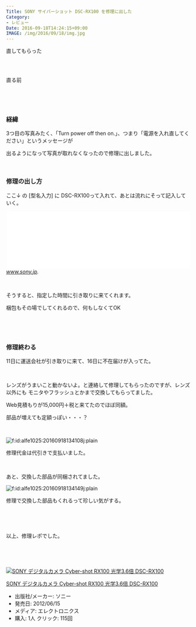 ```yaml
---
Title: SONY サイバーショット DSC-RX100 を修理に出した
Category:
- レビュー
Date: 2016-09-18T14:24:15+09:00
IMAGE: /img/2016/09/18/img.jpg
---
```



直してもらった

<img class="magnifiable" src="/img/2016/09/18/img.jpg" alt="" />

 

直る前

<img class="magnifiable" src="https://cdn-ak2.f.st-hatena.com/images/fotolife/a/alfe1025/20010319/20010319193010.jpg" alt="" />

<img class="magnifiable" src="https://cdn-ak2.f.st-hatena.com/images/fotolife/a/alfe1025/20010319/20010319193020.jpg" alt="" />

 

### 経緯


3つ目の写真みたく、「Turn power off then on.」、つまり「電源を入れ直してください」というメッセージが

出るようになって写真が取れなくなったので修理に出しました。

 

### 修理の出し方


ここ↓ の [型名入力] に DSC-RX100って入れて、あとは流れにそって記入していく。

<iframe class="embed-card embed-webcard" style="display: block; width: 100%; height: 155px; max-width: 500px; margin: auto;" title="修理料金の目安 | 修理のご相談 | サポート・お問い合わせ | ソニー" src="//hatenablog-parts.com/embed?url=https%3A%2F%2Fwww.sony.jp%2Fsupport%2Frepair%2Frepair_price_online.html" frameborder="0" scrolling="no"></iframe><cite class="hatena-citation"><a href="https://www.sony.jp/support/repair/repair_price_online.html">www.sony.jp</a>.</cite>

 

そうすると、指定した時間に引き取りに来てくれます。

梱包もその場でしてくれるので、何もしなくてOK

 

 

### 修理終わる


11日に運送会社が引き取りに来て、16日に不在届けが入ってた。

 

レンズがうまいこと動かないよ。と連絡して修理してもらったのですが、レンズ以外にも モニタやフラッシュとかまで交換してもらってました。

Web見積もりが15,000円＋税と来てたのでほぼ同額。

部品が増えても定額っぽい・・・？

 

<img class="hatena-fotolife" title="f:id:alfe1025:20160918134108j:plain" src="https://cdn-ak.f.st-hatena.com/images/fotolife/a/alfe1025/20160918/20160918134108.jpg" alt="f:id:alfe1025:20160918134108j:plain" />

修理代金は代引きで支払いました。

 

あと、交換した部品が同梱されてました。

<img class="hatena-fotolife" title="f:id:alfe1025:20160918134149j:plain" src="https://cdn-ak.f.st-hatena.com/images/fotolife/a/alfe1025/20160918/20160918134149.jpg" alt="f:id:alfe1025:20160918134149j:plain" />

修理で交換した部品もくれるって珍しい気がする。

 

 

以上、修理レポでした。

 

 
<div class="freezed">
<div class="external-link-detail"><a href="https://www.amazon.co.jp/exec/obidos/ASIN/B00898JY8E/ab1025-22/"><img class="external-link-detail-image" title="SONY デジタルカメラ Cyber-shot RX100 光学3.6倍 DSC-RX100" src="https://ecx.images-amazon.com/images/I/41DBnlRMzdL._SL160_.jpg" alt="SONY デジタルカメラ Cyber-shot RX100 光学3.6倍 DSC-RX100" /></a>
<div class="external-link-detail-info">
<p class="external-link-detail-title"><a href="https://www.amazon.co.jp/exec/obidos/ASIN/B00898JY8E/ab1025-22/">SONY デジタルカメラ Cyber-shot RX100 光学3.6倍 DSC-RX100</a>
<ul>
<li><span class="external-link-detail-label">出版社/メーカー:</span> ソニー</li>
<li><span class="external-link-detail-label">発売日:</span> 2012/06/15</li>
<li><span class="external-link-detail-label">メディア:</span> エレクトロニクス</li>
<li><span class="external-link-detail-label">購入</span>: 1人 <span class="external-link-detail-label">クリック</span>: 115回</li>

</ul>
</div>
<div class="external-link-detail-foot"> </div>
</div>
</div>

 
